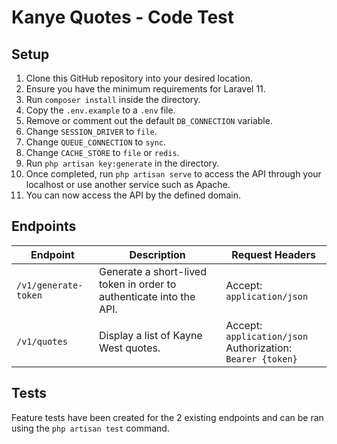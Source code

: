 # Kanye Quotes -  Code Test

## Setup

1. Clone this GitHub repository into your desired location.
2. Ensure you have the minimum requirements for Laravel 11.
3. Run `composer install` inside the directory.
4. Copy the `.env.example` to a `.env` file.
5. Remove or comment out the default `DB_CONNECTION` variable.
6. Change `SESSION_DRIVER` to `file`.
7. Change `QUEUE_CONNECTION` to `sync`.
8. Change `CACHE_STORE` to `file` or `redis`.
9. Run `php artisan key:generate` in the directory.
10. Once completed, run `php artisan serve` to access the API through your localhost or use another service such as Apache.
11. You can now access the API by the defined domain.

## Endpoints

| Endpoint | Description | Request Headers |
| -------- | ------- | ------- |
| `/v1/generate-token` | Generate a short-lived token in order to authenticate into the API. | Accept: `application/json` | 
| `/v1/quotes` | Display a list of Kayne West quotes. | Accept: `application/json`<br />Authorization: `Bearer {token}` |

## Tests

Feature tests have been created for the 2 existing endpoints and can be ran using the `php artisan test` command.

